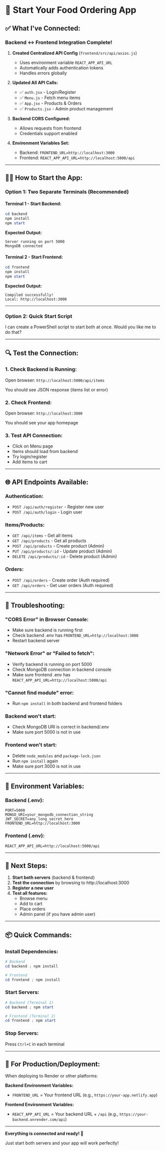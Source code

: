 # 🚀 Start Your Food Ordering App

## ✅ What I've Connected:

### **Backend ↔️ Frontend Integration Complete!**

1. **Created Centralized API Config** (`frontend/src/api/axios.js`)
   - Uses environment variable `REACT_APP_API_URL`
   - Automatically adds authentication tokens
   - Handles errors globally

2. **Updated All API Calls:**
   - ✅ `auth.jsx` - Login/Register
   - ✅ `Menu.js` - Fetch menu items
   - ✅ `App.jsx` - Products & Orders
   - ✅ `Products.jsx` - Admin product management

3. **Backend CORS Configured:**
   - Allows requests from frontend
   - Credentials support enabled

4. **Environment Variables Set:**
   - Backend: `FRONTEND_URL=http://localhost:3000`
   - Frontend: `REACT_APP_API_URL=http://localhost:5000/api`

---

## 🏃‍♂️ How to Start the App:

### **Option 1: Two Separate Terminals (Recommended)**

#### Terminal 1 - Start Backend:
```powershell
cd backend
npm install
npm start
```

**Expected Output:**
```
Server running on port 5000
MongoDB connected
```

#### Terminal 2 - Start Frontend:
```powershell
cd frontend
npm install
npm start
```

**Expected Output:**
```
Compiled successfully!
Local: http://localhost:3000
```

---

### **Option 2: Quick Start Script**

I can create a PowerShell script to start both at once. Would you like me to do that?

---

## 🔍 Test the Connection:

### **1. Check Backend is Running:**
Open browser: `http://localhost:5000/api/items`

You should see JSON response (items list or error)

### **2. Check Frontend:**
Open browser: `http://localhost:3000`

You should see your app homepage

### **3. Test API Connection:**
- Click on Menu page
- Items should load from backend
- Try login/register
- Add items to cart

---

## 🌐 API Endpoints Available:

### **Authentication:**
- `POST /api/auth/register` - Register new user
- `POST /api/auth/login` - Login user

### **Items/Products:**
- `GET /api/items` - Get all items
- `GET /api/products` - Get all products
- `POST /api/products` - Create product (Admin)
- `PUT /api/products/:id` - Update product (Admin)
- `DELETE /api/products/:id` - Delete product (Admin)

### **Orders:**
- `POST /api/orders` - Create order (Auth required)
- `GET /api/orders` - Get user orders (Auth required)

---

## 🐛 Troubleshooting:

### **"CORS Error" in Browser Console:**
- Make sure backend is running first
- Check backend .env has `FRONTEND_URL=http://localhost:3000`
- Restart backend server

### **"Network Error" or "Failed to fetch":**
- Verify backend is running on port 5000
- Check MongoDB connection in backend console
- Make sure frontend .env has `REACT_APP_API_URL=http://localhost:5000/api`

### **"Cannot find module" error:**
- Run `npm install` in both backend and frontend folders

### **Backend won't start:**
- Check MongoDB URI is correct in backend/.env
- Make sure port 5000 is not in use

### **Frontend won't start:**
- Delete `node_modules` and `package-lock.json`
- Run `npm install` again
- Make sure port 3000 is not in use

---

## 📝 Environment Variables:

### **Backend (.env):**
```env
PORT=5000
MONGO_URI=your_mongodb_connection_string
JWT_SECRET=any_long_secret_here
FRONTEND_URL=http://localhost:3000
```

### **Frontend (.env):**
```env
REACT_APP_API_URL=http://localhost:5000/api
```

---

## 🎯 Next Steps:

1. **Start both servers** (backend & frontend)
2. **Test the connection** by browsing to http://localhost:3000
3. **Register a new user**
4. **Test all features:**
   - Browse menu
   - Add to cart
   - Place orders
   - Admin panel (if you have admin user)

---

## 📦 Quick Commands:

### **Install Dependencies:**
```powershell
# Backend
cd backend ; npm install

# Frontend
cd frontend ; npm install
```

### **Start Servers:**
```powershell
# Backend (Terminal 1)
cd backend ; npm start

# Frontend (Terminal 2)
cd frontend ; npm start
```

### **Stop Servers:**
Press `Ctrl+C` in each terminal

---

## 🚀 For Production/Deployment:

When deploying to Render or other platforms:

**Backend Environment Variables:**
- `FRONTEND_URL` = Your frontend URL (e.g., `https://your-app.netlify.app`)

**Frontend Environment Variables:**
- `REACT_APP_API_URL` = Your backend URL + `/api` (e.g., `https://your-backend.onrender.com/api`)

---

**Everything is connected and ready! 🎊**

Just start both servers and your app will work perfectly!
